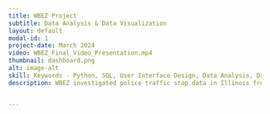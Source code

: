 ```yaml
---
title: WBEZ Project
subtitle: Data Analysis & Data Visualization
layout: default
modal-id: 1
project-date: March 2024
video: WBEZ_Final_Video_Presentation.mp4
thumbnail: dashboard.png
alt: image-alt
skill: Keywords - Python, SQL, User Interface Design, Data Analysis, Data Visualization
description: WBEZ investigated police traffic stop data in Illinois from 2004-2022. Our team explored the data solely from a racial perspective and enlisted the Data Science Institute to build on their analysis of the relationship between traffic stops and race as well as between additional demographics such as age, gender, and location. <br> To increase engagement and accessibility to the data, this group created two interactive dashboards consisting of visualizations and driver-to-driver comparisons across selected demographics. Users can view choropleth maps to see county-level differences, scatterplots to contrast demographic groups at the individual agency level, and sunburst charts to visualize likelihood breakdowns, shown below.


---
```

